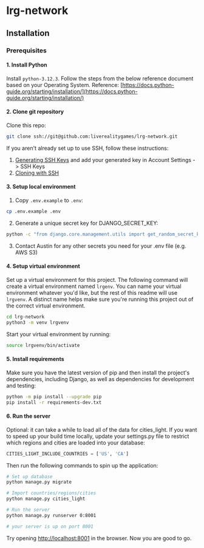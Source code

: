 # lrg-network
## Installation

### Prerequisites

#### 1. Install Python
Install ```python-3.12.3```. Follow the steps from the below reference document based on your Operating System.
Reference: [https://docs.python-guide.org/starting/installation/](https://docs.python-guide.org/starting/installation/)

#### 2. Clone git repository
Clone this repo:
```bash
git clone ssh://git@github.com:liverealitygames/lrg-network.git
```

If you aren't already set up to use SSH, follow these instructions:
1. [Generating SSH Keys](https://help.github.com/articles/generating-ssh-keys) and add your generated key in Account Settings -> SSH Keys
2. [Cloning with SSH](https://help.github.com/articles/which-remote-url-should-i-use#cloning-with-ssh)


#### 3. Setup local environment

1. Copy `.env.example` to `.env`:
```bash
cp .env.example .env
```

2. Generate a unique secret key for DJANGO_SECRET_KEY:
```bash
python -c "from django.core.management.utils import get_random_secret_key; print(get_random_secret_key())"
```

3. Contact Austin for any other secrets you need for your .env file (e.g. AWS S3)

#### 4. Setup virtual environment
Set up a virtual environment for this project. The following command will create a virtual environment named `lrgenv`. You can name your virtual environment whatever you'd like, but the rest of this readme will use `lrgvenv`. A distinct name helps make sure you're running this project out of the correct virtual environment.
```bash
cd lrg-network
python3 -m venv lrgvenv
```

Start your virtual environment by running:
```bash
source lrgvenv/bin/activate
```

#### 5. Install requirements
Make sure you have the latest version of pip and then install the project's dependencies, including Django, as well as dependencies for development and testing:
```bash
python -m pip install --upgrade pip
pip install -r requirements-dev.txt
```

#### 6. Run the server
Optional: it can take a while to load all of the data for cities_light. If you want to speed up your build time locally, update your settings.py file to restrict which regions and cities are loaded into your database:

```python
CITIES_LIGHT_INCLUDE_COUNTRIES = ['US', 'CA']
```

Then run the following commands to spin up the application:

```bash
# Set up database
python manage.py migrate

# Import countries/regions/cities
python manage.py cities_light

# Run the server
python manage.py runserver 0:8001

# your server is up on port 8001
```
Try opening [http://localhost:8001](http://localhost:8001) in the browser.
Now you are good to go.
